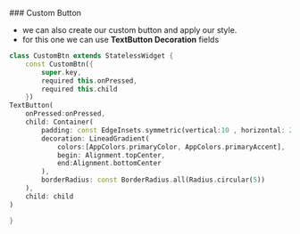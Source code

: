 ### Custom Button
- we can also create our custom button and apply our style.
-  for this one we can use **TextButton Decoration** fields

```dart
class CustomBtn extends StatelessWidget {
    const CustomBtn({
        super.key,
        required this.onPressed,
        required this.child
    })
TextButton(
    onPressed:onPressed,
    child: Container(
        padding: const EdgeInsets.symmetric(vertical:10 , horizontal: 20),
        decoration: LineadGradient(
            colors:[AppColors.primaryColor, AppColors.primaryAccent],
            begin: Alignment.topCenter,
            end:Alignment.bottomCenter
        ),
        borderRadius: const BorderRadius.all(Radius.circular(5))
    ),
    child: child
)

}

```